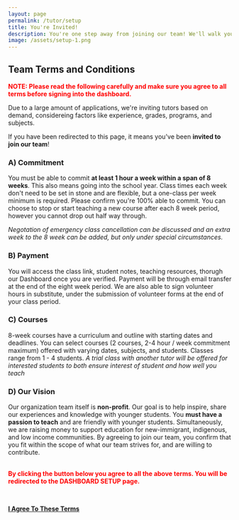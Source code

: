 ```yaml
---
layout: page
permalink: /tutor/setup
title: You're Invited!
description: You're one step away from joining our team! We'll walk you through it.
image: /assets/setup-1.png
---
```



## Team Terms and Conditions

<p style='color:red'><b>NOTE: Please read the following carefully and make sure you agree to all terms before signing into the dashboard.</b></p>



Due to a large amount of applications, we're inviting tutors based on demand, considereing factors like experience, grades, programs, and subjects.

If you have been redirected to this page, it means you've been **invited to join our team**!

### A) Commitment
You must be able to commit <b>at least 1 hour a week within a span of 8 weeks</b>. This also means going into the school year. Class times each week don't need to be set in stone and are flexible, but a one-class per week minimum is required. Please confirm you're 100% able to commit. You can choose to stop or start teaching a new course after each 8 week period, however you cannot drop out half way through. 

*Negotation of emergency class cancellation can be discussed and an extra week to the 8 week can be added, but only under special circumstances.*
 
### B) Payment

You will access the class link, student notes, teaching resources, thorugh our Dashboard once you are verified. Payment will be through email transfer at the end of the eight week period. We are also able to sign volunteer hours in substitute, under the submission of volunteer forms at the end of your class period.

### C) Courses

8-week courses have a curriculum and outline with starting dates and deadlines. You can select courses (2 courses, 2-4 hour / week commitment maximum) offered with varying dates, subjects, and students. Classes range from 1 - 4 students. *A trial class with another tutor will be offered for interested students to both ensure interest of student and how well you teach*

### D) Our Vision

Our organization team itself is **non-profit**. Our goal is to help inspire, share our experiences and knowledge with younger students. You **must have a passion to teach** and are friendly with younger students. Simultaneously, we are raising money to support education for new-immigrant, indigenous, and low income communities. By agreeing to join our team, you confirm that you fit within the scope of what our team strives for, and are willing to contribute.
<br>
<br>

<p style='color:red'><b>By clicking the button below you agree to all the above terms. You will be redirected to the DASHBOARD SETUP page.</b></p>
<br>

<a class='btn' href='/tutor/dashboard'><b>I Agree To These Terms</b> </a>